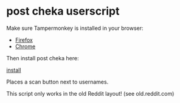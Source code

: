 # post cheka userscript


Make sure Tampermonkey is installed in your browser:

* [Firefox](https://addons.mozilla.org/en-US/firefox/addon/tampermonkey/)
* [Chrome](https://chrome.google.com/webstore/detail/tampermonkey/dhdgffkkebhmkfjojejmpbldmpobfkfo)

Then install post cheka here:

[install](https://github.com/sonofevil/post-cheka-js/blob/master/Reddit_Post_Cheka.user.js)

Places a scan button next to usernames.

This script only works in the old Reddit layout! (see old.reddit.com)

